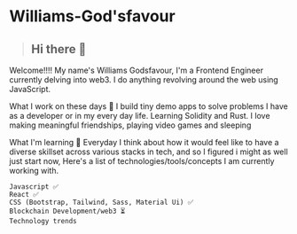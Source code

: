 # Williams-God'sfavour

> ## Hi there 👋

Welcome!!!! My name's Williams Godsfavour, I'm a Frontend Engineer currently delving into web3. I do anything revolving around the web using JavaScript.

What I work on these days 💼
 I build tiny demo apps to solve problems I have as a developer or in my every day life.  Learning Solidity and Rust. I love making meaningful friendships, playing video games and sleeping

What I'm learning 📖
Everyday I think about how it would feel like to have a diverse skillset across various stacks in tech, and so I figured i might as well just start now, Here's a list of technologies/tools/concepts I am currently working with.

```
Javascript ✅
React ✅
CSS (Bootstrap, Tailwind, Sass, Material Ui) ✅
Blockchain Development/web3 ⏳
Technology trends
```
